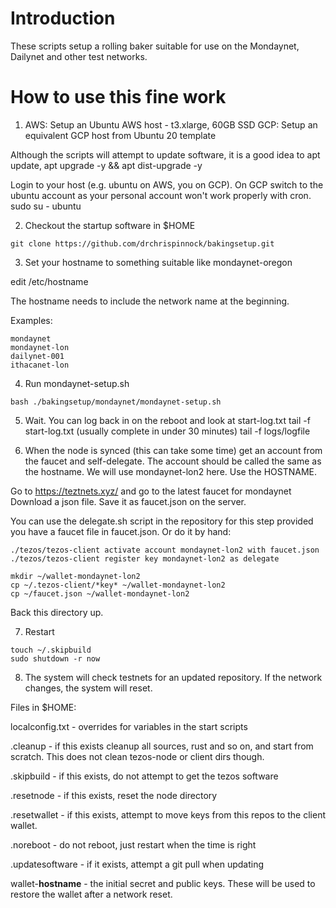 # Introduction

These scripts setup a rolling baker suitable for use on the Mondaynet,
Dailynet and other test networks.

# How to use this fine work

1. AWS: Setup an Ubuntu AWS host - t3.xlarge, 60GB SSD 
   GCP: Setup an equivalent GCP host from Ubuntu 20 template

Although the scripts will attempt to update software, it is a good
idea to apt update, apt upgrade -y && apt dist-upgrade -y

Login to your host (e.g. ubuntu on AWS, you on GCP). On GCP switch to the
ubuntu account as your personal account won't work properly with cron.
sudo su - ubuntu

2. Checkout the startup software in $HOME

```
git clone https://github.com/drchrispinnock/bakingsetup.git
```

3. Set your hostname to something suitable like mondaynet-oregon

edit /etc/hostname

The hostname needs to include the network name at the beginning.

Examples:

```
mondaynet
mondaynet-lon
dailynet-001
ithacanet-lon
```

4. Run mondaynet-setup.sh
```
bash ./bakingsetup/mondaynet/mondaynet-setup.sh
```
5. Wait. You can log back in on the reboot and look at start-log.txt
tail -f start-log.txt (usually complete in under 30 minutes)
tail -f logs/logfile

6. When the node is synced (this can take some time) get an account from 
the faucet and self-delegate. The account should be called the same 
as the hostname. We will use mondaynet-lon2 here. Use the HOSTNAME.

Go to https://teztnets.xyz/ and go to the latest faucet for mondaynet
Download a json file. Save it as faucet.json on the server.

You can use the delegate.sh script in the repository for this step 
provided you have a faucet file in faucet.json. Or do it by hand:

```
./tezos/tezos-client activate account mondaynet-lon2 with faucet.json
./tezos/tezos-client register key mondaynet-lon2 as delegate

mkdir ~/wallet-mondaynet-lon2
cp ~/.tezos-client/*key* ~/wallet-mondaynet-lon2
cp ~/faucet.json ~/wallet-mondaynet-lon2
```
Back this directory up.

7. Restart
```
touch ~/.skipbuild
sudo shutdown -r now
```

8. The system will check testnets for an updated repository. If the
network changes, the system will reset.

Files in $HOME:

localconfig.txt - overrides for variables in the start scripts

.cleanup - if this exists cleanup all sources, rust and so on, and start
	from scratch. This does not clean tezos-node or client dirs though.

.skipbuild - if this exists, do not attempt to get the tezos software

.resetnode - if this exists, reset the node directory

.resetwallet - if this exists, attempt to move keys from this repos to
	the client wallet.

.noreboot  - do not reboot, just restart when the time is right

.updatesoftware - if it exists, attempt a git pull when updating

wallet-**hostname**     - the initial secret and public keys. These will
	be used to restore the wallet after a network reset.
